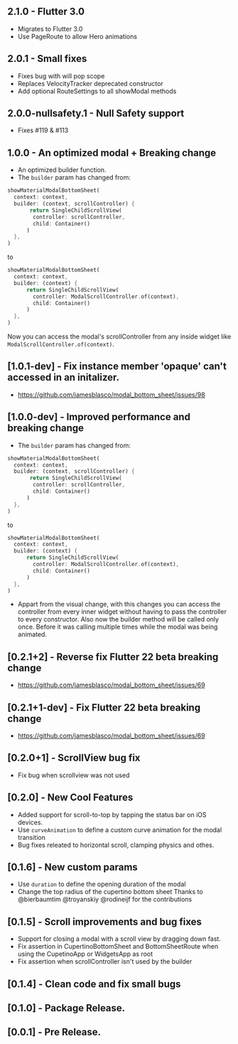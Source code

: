 ## 2.1.0 - Flutter 3.0
+ Migrates to Flutter 3.0
+ Use PageRoute to allow Hero animations
## 2.0.1 - Small fixes
+ Fixes bug with will pop scope
+ Replaces VelocityTracker deprecated constructor
+ Add optional RouteSettings to all showModal methods

## 2.0.0-nullsafety.1 - Null Safety support
+ Fixes #119 & #113

## 1.0.0 - An optimized modal + Breaking change
- An optimized builder function.
- The `builder` param has changed from:
```dart
showMaterialModalBottomSheet(
  context: context,
  builder: (context, scrollController) {
       return SingleChildScrollView(
        controller: scrollController,
        child: Container()
      )
  },
)
```
to 

```dart
showMaterialModalBottomSheet(
  context: context,
  builder: (context) {
      return SingleChildScrollView(
        controller: ModalScrollController.of(context),
        child: Container()
      )
  },
)
```

Now you can access the modal's scrollController from any inside widget like `ModalScrollController.of(context)`.

## [1.0.1-dev] - Fix instance member 'opaque' can't accessed in an initalizer.
- https://github.com/jamesblasco/modal_bottom_sheet/issues/98

## [1.0.0-dev] - Improved performance and breaking change
- The `builder` param has changed from:
```dart
showMaterialModalBottomSheet(
  context: context,
  builder: (context, scrollController) {
       return SingleChildScrollView(
        controller: scrollController,
        child: Container()
      )
  },
)
```
to 

```dart
showMaterialModalBottomSheet(
  context: context,
  builder: (context) {
      return SingleChildScrollView(
        controller: ModalScrollController.of(context),
        child: Container()
      )
  },
)
```
- Appart from the visual change, with this changes you can access the controller from every inner widget without having to pass the controller to every constructor. Also now the builder method will be called only once. Before it was calling multiple times while the modal was being animated.

## [0.2.1+2] - Reverse fix Flutter 22 beta breaking change
- https://github.com/jamesblasco/modal_bottom_sheet/issues/69

## [0.2.1+1-dev] - Fix Flutter 22 beta breaking change
- https://github.com/jamesblasco/modal_bottom_sheet/issues/69

## [0.2.0+1] - ScrollView bug fix
- Fix bug when scrollview was not used 

## [0.2.0] - New Cool Features
- Added support for scroll-to-top by tapping the status bar on iOS devices.
- Use `curveAnimation` to define a custom curve animation for the modal transition
- Bug fixes releated to horizontal scroll, clamping physics and othes.


## [0.1.6] - New custom params
- Use `duration` to define the opening duration of the modal
- Change the top radius of the cupertino bottom sheet 
Thanks to @bierbaumtim @troyanskiy @rodineijf for the contributions

## [0.1.5] - Scroll improvements and bug fixes
- Support for closing a modal with a scroll view by dragging down fast.
- Fix assertion in CupertinoBottomSheet and BottomSheetRoute when using the CupetinoApp or WidgetsApp as root
- Fix assertion when scrollController isn't used by the builder 


## [0.1.4] - Clean code and fix small bugs

## [0.1.0] - Package Release.

## [0.0.1] - Pre Release.

